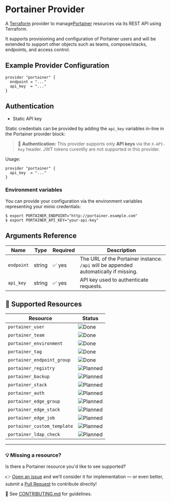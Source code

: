 # Portainer Provider

A [Terraform](https://www.terraform.io) provider to manage[Portainer](https://www.portainer.io/) resources via its REST API using Terraform.

It supports provisioning and configuration of Portainer users and will be extended to support other objects such as teams, compose/stacks, endpoints, and access control.

## Example Provider Configuration

```hcl
provider "portainer" {
  endpoint = "..."
  api_key  = "..."
}
```

## Authentication
- Static API key

Static credentials can be provided by adding the `api_key` variables in-line in the Portainer provider block:

> 🔐 **Authentication:** This provider supports only **API keys** via the `X-API-Key` header. JWT tokens curentlly are not supported in this provider.

Usage:

```hcl
provider "portainer" {
  api_key  = "..."
}
```
### Environment variables

You can provide your configuration via the environment variables representing your minio credentials:

```hcl
$ export PORTAINER_ENDPOINT="http://portainer.example.com"
$ export PORTAINER_API_KEY="your-api-key"
```

## Arguments Reference

| Name       | Type   | Required | Description                                                                 |
|------------|--------|----------|-----------------------------------------------------------------------------|
| `endpoint` | string | ✅ yes   | The URL of the Portainer instance. `/api` will be appended automatically if missing. |
| `api_key`  | string | ✅ yes   | API key used to authenticate requests.                                      |


## 🧩 Supported Resources

| Resource                   | Status                                                                 |
|----------------------------|------------------------------------------------------------------------|
| `portainer_user`           | ![Done](https://img.shields.io/badge/status-done-brightgreen)         |
| `portainer_team`           | ![Done](https://img.shields.io/badge/status-done-brightgreen)         |
| `portainer_environment`    | ![Done](https://img.shields.io/badge/status-done-brightgreen)         |
| `portainer_tag`            | ![Done](https://img.shields.io/badge/status-done-brightgreen)         |
| `portainer_endpoint_group` | ![Done](https://img.shields.io/badge/status-done-brightgreen)         |
| `portainer_registry`       | ![Planned](https://img.shields.io/badge/status-planned-blue)          |
| `portainer_backup`         | ![Planned](https://img.shields.io/badge/status-planned-blue)          |
| `portainer_stack`          | ![Planned](https://img.shields.io/badge/status-planned-blue)          |
| `portainer_auth`           | ![Planned](https://img.shields.io/badge/status-planned-blue)          |
| `portainer_edge_group`     | ![Planned](https://img.shields.io/badge/status-planned-blue)          |
| `portainer_edge_stack`     | ![Planned](https://img.shields.io/badge/status-planned-blue)          |
| `portainer_edge_job`       | ![Planned](https://img.shields.io/badge/status-planned-blue)          |
| `portainer_custom_template`| ![Planned](https://img.shields.io/badge/status-planned-blue)          |
| `portainer_ldap_check`     | ![Planned](https://img.shields.io/badge/status-planned-blue)          |

---

### 💡 Missing a resource?

Is there a Portainer resource you'd like to see supported?

👉 [Open an issue](https://github.com/grulicht/terraform-provider-portainer/issues/new?template=feature_request.md) and we’ll consider it for implementation — or even better, submit a [Pull Request](https://github.com/grulicht/terraform-provider-portainer/pulls) to contribute directly!

📘 See [CONTRIBUTING.md](https://github.com/grulicht/terraform-provider-portainer/blob/main/.github/CONTRIBUTING.md) for guidelines.
